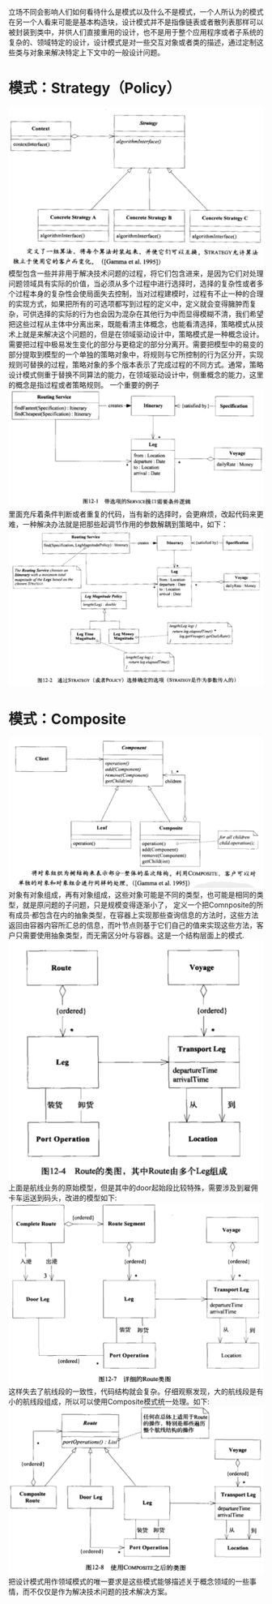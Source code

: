立场不同会影响人们如何看待什么是模式以及什么不是模式，一个人所认为的模式在另一个人看来可能是基本构造块，设计模式并不是指像链表或者散列表那样可以被封装到类中，并供人们直接重用的设计，也不是用于整个应用程序或者子系统的复杂的、领域特定的设计，设计模式是对一些交互对象或者类的描述，通过定制这些类与对象来解决特定上下文中的一般设计问题。
# 模式：Strategy（Policy）
![策略设计模式](10/strategy.png)
模型包含一些并非用于解决技术问题的过程，将它们包含进来，是因为它们对处理问题领域具有实际的价值，当必须从多个过程中进行选择时，选择的复杂性或者多个过程本身的复杂性会使局面失去控制，当对过程建模时，过程有不止一种的合理的实现方式，如果把所有的可选项都写到过程的定义中，定义就会变得臃肿而复杂，可供选择的实际的行为也会因为混杂在其他行为中而显得模糊不清，我们希望把这些过程从主体中分离出来，既能看清主体概念，也能看清选择，策略模式从技术上就是来解决这个问题的，但是在领域驱动设计中，策略模式是一种概念设计。需要把过程中极易发生变化的部分与更稳定的部分分离开。需要把模型中的易变的部分提取到模型的一个单独的策略对象中，将规则与它所控制的行为区分开，实现规则可替换的过程，策略对象的多个版本表示了完成过程的不同方式。通常，策略设计模式侧重于替换不同算法的能力，在领域驱动设计中，侧重概念的能力，这里的概念是指过程或者策略规则。
一个重要的例子
![路线选择](10/routing.png)
里面充斥着条件判断或者重复的代码，当有新的选择时，会更麻烦，改起代码来更难，一种解决办法就是把那些起调节作用的参数解耦到策略中，如下：
![使用了策略模式的路线选择](10/routing-strategy.png)
# 模式：Composite
![组合设计模式](10/composite.png)
对象有对象组成，再有对象组成，这些对象可能是不同的类型，也可能是相同的类型，就是原问题的子问题，只是规模变得逐渐小了，
定义一个把Comnposite的所有成员·都包含在内的抽象类型，在容器上实现那些查询信息的方法时，这些方法返回由容器内容所汇总的信息，而叶节点则基于它们自己的值来实现这些方法，客户只需要使用抽象类型，而无需区分叶与容器。这是一个结构层面上的模式.
![航线业务的原始模型](10/route-original.png)
上面是航线业务的原始模型，但是其中的door起始段比较特殊，需要涉及到雇佣卡车运送到码头，改进的模型如下:
![改进的航线模型](10/more-route.png)
这样失去了航线段的一致性，代码结构就会复杂。仔细观察发现，大的航线段是有小的航线段组成，所以可以使用Composite模式统一处理。如下:
![使用composite模式的航线模型](10/composite-route.png)
把设计模式用作领域模式的唯一要求是这些模式能够描述关于概念领域的一些事情，而不仅仅是作为解决技术问题的技术解决方案。
